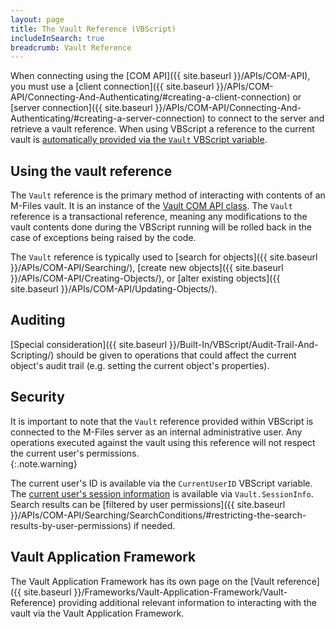 ```yaml
---
layout: page
title: The Vault Reference (VBScript)
includeInSearch: true
breadcrumb: Vault Reference
---
```


When connecting using the [COM API]({{ site.baseurl }}/APIs/COM-API), you must use a [client connection]({{ site.baseurl }}/APIs/COM-API/Connecting-And-Authenticating/#creating-a-client-connection) or [server connection]({{ site.baseurl }}/APIs/COM-API/Connecting-And-Authenticating/#creating-a-server-connection) to connect to the server and retrieve a vault reference.  When using VBScript a reference to the current vault is [automatically provided via the `Vault` VBScript variable](https://www.m-files.com/user-guide/latest/eng/Variables.html).

## Using the vault reference

The `Vault` reference is the primary method of interacting with contents of an M-Files vault.  It is an instance of the [Vault COM API class](https://www.m-files.com/api/documentation/index.html#MFilesAPI~Vault.html).  The `Vault` reference is a transactional reference, meaning any modifications to the vault contents done during the VBScript running will be rolled back in the case of exceptions being raised by the code.

The `Vault` reference is typically used to [search for objects]({{ site.baseurl }}/APIs/COM-API/Searching/), [create new objects]({{ site.baseurl }}/APIs/COM-API/Creating-Objects/), or [alter existing objects]({{ site.baseurl }}/APIs/COM-API/Updating-Objects/).

## Auditing

[Special consideration]({{ site.baseurl }}/Built-In/VBScript/Audit-Trail-And-Scripting/) should be given to operations that could affect the current object's audit trail (e.g. setting the current object's properties).

## Security

It is important to note that the `Vault` reference provided within VBScript is connected to the M-Files server as an internal administrative user.  Any operations executed against the vault using this reference will not respect the current user's permissions.  
{:.note.warning}

The current user's ID is available via the `CurrentUserID` VBScript variable.  The [current user's session information](https://www.m-files.com/api/documentation/MFilesAPI~SessionInfo.html) is available via `Vault.SessionInfo`.  Search results can be [filtered by user permissions]({{ site.baseurl }}/APIs/COM-API/Searching/SearchConditions/#restricting-the-search-results-by-user-permissions) if needed.

## Vault Application Framework

The Vault Application Framework has its own page on the [Vault reference]({{ site.baseurl }}/Frameworks/Vault-Application-Framework/Vault-Reference) providing additional relevant information to interacting with the vault via the Vault Application Framework.
